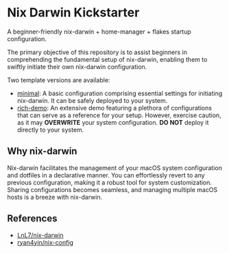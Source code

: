 # Nix Darwin Kickstarter

A beginner-friendly nix-darwin + home-manager + flakes startup configuration.

The primary objective of this repository is to assist beginners in comprehending the fundamental setup of nix-darwin, enabling them to swiftly initiate their own nix-darwin configuration.

Two template versions are available:

- [minimal](./minimal): A basic configuration comprising essential settings for initiating nix-darwin. It can be safely deployed to your system.
- [rich-demo](./rich-demo): An extensive demo featuring a plethora of configurations that can serve as a reference for your setup. However, exercise caution, as it may **OVERWRITE** your system configuration. **DO NOT** deploy it directly to your system.

## Why nix-darwin

Nix-darwin facilitates the management of your macOS system configuration and dotfiles in a declarative manner.
You can effortlessly revert to any previous configuration, making it a robust tool for system customization.
Sharing configurations becomes seamless, and managing multiple macOS hosts is a breeze with nix-darwin.

## References

- [LnL7/nix-darwin](https://github.com/LnL7/nix-darwin)
- [ryan4yin/nix-config](https://github.com/ryan4yin/nix-config)

